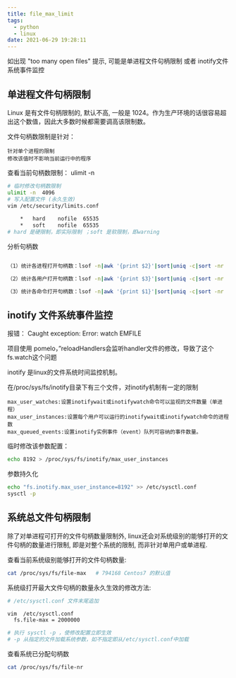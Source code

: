 ```yaml
---
title: file_max_limit
tags:
  - python
  - linux
date: 2021-06-29 19:28:11
---
```



如出现 "too many open files" 提示, 可能是单进程文件句柄限制 或者 inotify文件系统事件监控

## 单进程文件句柄限制
Linux 是有文件句柄限制的, 默认不高, 一般是 1024。作为生产环境的话很容易超出这个数值，因此大多数时候都需要调高该限制数。

文件句柄数限制是针对：

    针对单个进程的限制
    修改该值时不影响当前运行中的程序

查看当前句柄数限制： ulimit -n

```bash
# 临时修改句柄数限制
ulimit -n  4096
# 写入配置文件 (永久生效)
vim /etc/security/limits.conf
    
    *   hard    nofile  65535
    *   soft    nofile  65535
# hard 是硬限制，即实际限制 ；soft 是软限制，即warning
```

分析句柄数
```bash

（1）统计各进程打开句柄数：lsof -n|awk '{print $2}'|sort|uniq -c|sort -nr

（2）统计各用户打开句柄数：lsof -n|awk '{print $3}'|sort|uniq -c|sort -nr

（3）统计各命令打开句柄数：lsof -n|awk '{print $1}'|sort|uniq -c|sort -nr
```

## inotify 文件系统事件监控
报错： Caught exception: Error: watch EMFILE

项目使用 pomelo，”reloadHandlers会监听handler文件的修改，导致了这个fs.watch这个问题

inotify 是linux的文件系统时间监控机制。

在/proc/sys/fs/inotify目录下有三个文件，对inotify机制有一定的限制

    max_user_watches:设置inotifywait或inotifywatch命令可以监视的文件数量（单进程）
    max_user_instances:设置每个用户可以运行的inotifywait或inotifywatch命令的进程数
    max_queued_events:设置inotify实例事件（event）队列可容纳的事件数量。


临时修改该参数配置：
```bash
echo 8192 > /proc/sys/fs/inotify/max_user_instances
```
参数持久化
```bash
echo "fs.inotify.max_user_instance=8192" >> /etc/sysctl.conf
sysctl -p
```


## 系统总文件句柄限制
除了对单进程可打开的文件句柄数量限制外, linux还会对系统级别的能够打开的文件句柄的数量进行限制, 即是对整个系统的限制, 而非针对单用户或单进程.

查看当前系统级别能够打开的文件句柄数量:
```bash
cat /proc/sys/fs/file-max   # 794168 Centos7 的默认值
```

系统级打开最大文件句柄的数量永久生效的修改方法:
```bash
# /etc/sysctl.conf 文件末尾追加

vim  /etc/sysctl.conf
  fs.file-max = 2000000

# 执行 sysctl -p ，使修改配置立即生效
# -p 从指定的文件加载系统参数，如不指定即从/etc/sysctl.conf中加载
```
查看系统已分配句柄数
```bash
cat /proc/sys/fs/file-nr
```